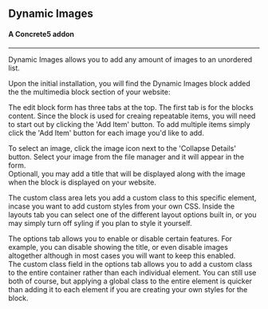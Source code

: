<p align="center">
    <img alt="" src="http://archebian.org/img/dynamic-images-logo.jpg"/>
</p>
<h2> Dynamic Images </h2>
<h4> A Concrete5 addon </h2>
<hr>
<p>
    Dynamic Images allows you to add any amount of images to an unordered list.
</p>
<p>
    Upon the initial installation, you will find the Dynamic Images block added the the multimedia block section of your website:
</p>
<p>
    The edit block form has three tabs at the top.  The first tab is for the blocks content.  Since the block is used for creaing repeatable items, you will need to start out by clicking the 'Add Item' button.  To add multiple items simply click the 'Add Item' button for each image you'd like to add.
</p>
<p>
    To select an image, click the image icon next to the 'Collapse Details' button.  Select your image from the file manager and it will appear in the form.<br>
    Optionall, you may add a title that will be displayed along with the image when the block is displayed on your website.
</p>
<p>
    The custom class area lets you add a custom class to this specific element, incase you want to add custom styles from your own CSS.  Inside the layouts tab you can select one of the different layout options built in, or you may simply turn off syling if you plan to style it yourself.
</p>
<p>
    The options tab allows you to enable or disable certain features.  For example, you can disable showing the title, or even disable images altogether although in most cases you will want to keep this enabled.<br>
    The custom class field in the options tab allows you to add a custom class to the entire container rather than each individual element.  You can still use both of course, but applying a global class to the entire element is quicker than adding it to each element if you are creating your own styles for the block.
</p>

